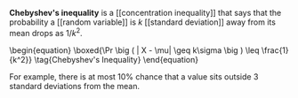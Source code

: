 **Chebyshev's inequality** is a [[concentration inequality]] that says that the probability a [[random variable]] is $k$ [[standard deviation]] away from its mean drops as $1/k^2$.

\begin{equation}
\boxed{\Pr \big ( | X - \mu| \geq k\sigma \big ) \leq \frac{1}{k^2}} \tag{Chebyshev's Inequality}
\end{equation}

For example, there is at most 10% chance that a value sits outside 3 standard deviations from the mean.